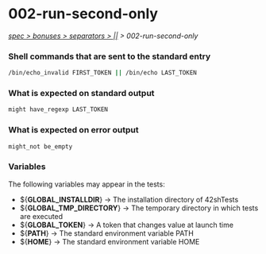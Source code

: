 # 002-run-second-only

*[spec > bonuses > separators > ||](..) > 002-run-second-only*

### Shell commands that are sent to the standard entry

```bash
/bin/echo_invalid FIRST_TOKEN || /bin/echo LAST_TOKEN

```

### What is expected on standard output

```bash
might have_regexp LAST_TOKEN

```

### What is expected on error output

```bash
might_not be_empty

```

### Variables

The following variables may appear in the tests:

* ${**GLOBAL_INSTALLDIR**} -> The installation directory of 42shTests
* ${**GLOBAL_TMP_DIRECTORY**} -> The temporary directory in which tests are executed
* ${**GLOBAL_TOKEN**} -> A token that changes value at launch time
* ${**PATH**} -> The standard environment variable PATH
* ${**HOME**} -> The standard environment variable HOME

